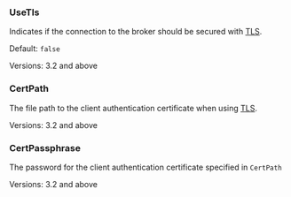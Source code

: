### UseTls

Indicates if the connection to the broker should be secured with [TLS](#connection-string-options-transport-layer-security-support).

Default: `false`

Versions: 3.2 and above


### CertPath

The file path to the client authentication certificate when using [TLS](#connection-string-options-transport-layer-security-support).

Versions: 3.2 and above


### CertPassphrase

The password for the client authentication certificate specified in `CertPath`

Versions: 3.2 and above